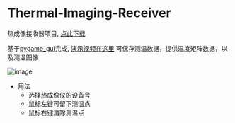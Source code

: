# Thermal-Imaging-Receiver
热成像接收器项目, [点此下载](https://github.com/umeiko/Thermal-Imaging-Receiver/releases/tag/v0.0.2)

基于[pygame_gui](https://pygame-gui.readthedocs.io/en/latest/quick_start.html)完成, [演示视频在这里](https://www.bilibili.com/video/BV1tr421K7qp)
可保存测温数据，提供温度矩阵数据，以及测温图像

![image](https://github.com/user-attachments/assets/751f0325-7225-45a4-8a78-5884e1f0ba3f)



- 用法
  - 选择热成像仪的设备号
  - 鼠标左键可留下测温点
  - 鼠标右键清除测温点

